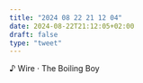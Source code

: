 ```yaml
---
title: "2024 08 22 21 12 04"
date: 2024-08-22T21:12:05+02:00
draft: false
type: "tweet"
---
```


♪ Wire · The Boiling Boy
